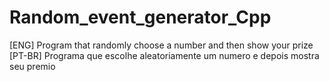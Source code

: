 # Random_event_generator_Cpp

[ENG] Program that randomly choose a number and then show your prize
[PT-BR] Programa que escolhe aleatoriamente um numero e depois mostra seu premio
